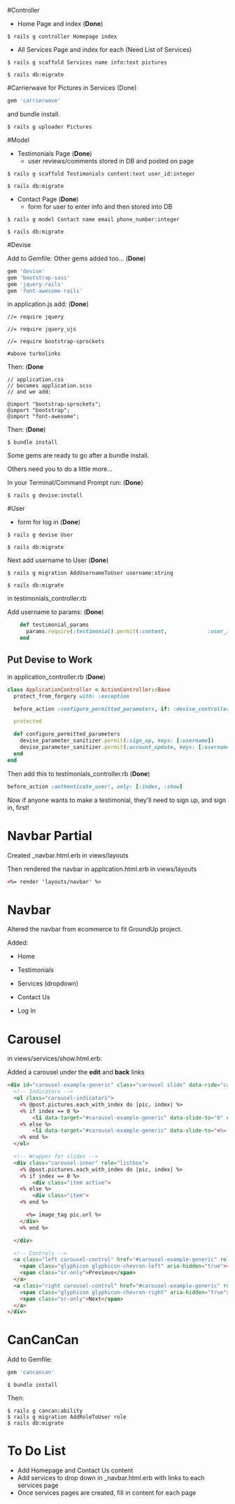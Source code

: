 #Controller 

- Home Page and index (**Done**)

```
$ rails g controller Homepage index
```

- All Services Page and index for each (Need List of Services)

```
$ rails g scaffold Services name info:text pictures

$ rails db:migrate
```

#Carrierwave for Pictures in Services (Done)

```Ruby
gem 'carrierwave'
```

and bundle install.

```
$ rails g uploader Pictures
```



#Model

- Testimonials Page (**Done**)
   - user reviews/comments stored in DB and posted on page

```
$ rails g scaffold Testimonials content:text user_id:integer

$ rails db:migrate
```

- Contact Page (**Done**)
   - form for user to enter info and then stored into DB

```
$ rails g model Contact name email phone_number:integer

$ rails db:migrate
```



#Devise

Add to Gemfile: Other gems added too… (**Done**)

```ruby
gem 'devise'
gem 'bootstrap-sass'
gem 'jquery-rails'
gem 'font-awesome-rails'
```

in application.js add: (**Done**)

```
//= require jquery

//= require jquery_ujs

//= require bootstrap-sprockets

#above turbolinks
```

Then: (**Done**

```
// application.css
// becomes application.scss
// and we add:

@import "bootstrap-sprockets";
@import "bootstrap";
@import "font-awesome";
```

Then: (**Done**)

```
$ bundle install
```

Some gems are ready to go after a bundle install.

Others need you to do a little more...

In your Terminal/Command Prompt run: (**Done**)

```
$ rails g devise:install
```

#User 

- form for log in (**Done**)

```
$ rails g devise User

$ rails db:migrate
```

Next add username to User (**Done**)

```
$ rails g migration AddUsernameToUser username:string

$ rails db:migrate
```

in testimonials_controller.rb

Add username to params: (**Done**)

```ruby
    def testimonial_params
      params.require(:testimonial).permit(:content, 			:user_id, :username)
    end
```



## Put Devise to Work

in application_controller.rb (**Done**)

```ruby
class ApplicationController < ActionController::Base
  protect_from_forgery with: :exception

  before_action :configure_permitted_parameters, if: :devise_controller?

  protected

  def configure_permitted_parameters
    devise_parameter_sanitizer.permit(:sign_up, keys: [:username])
    devise_parameter_sanitizer.permit(:account_update, keys: [:username])
  end
end
```

Then add this to testimonials_controller.rb (**Done**)

```ruby
before_action :authenticate_user!, only: [:index, :show]
```

Now if anyone wants to make a testimonial, they'll need to sign up, and sign in, first!

# Navbar Partial

Created _navbar.html.erb in views/layouts

Then rendered the navbar in application.html.erb in views/layouts

```html
<%= render 'layouts/navbar' %>

```

# Navbar

Altered the navbar from ecommerce to fit GroundUp project.

Added:

- Home


- Testimonials
- Services (dropdown)
- Contact Us
- Log In

# Carousel

in views/services/show.html.erb:

Added a carousel under the **edit** and **back** links

```html
<div id="carousel-example-generic" class="carousel slide" data-ride="carousel">
  <!-- Indicators -->
  <ol class="carousel-indicators">
  	<% @post.pictures.each_with_index do |pic, index| %>
  	<% if index == 0 %>
    	<li data-target="#carousel-example-generic" data-slide-to="0" class="active"></li>
    <% else %>
    	<li data-target="#carousel-example-generic" data-slide-to="<%= index %>"></li>
    <% end %>
  </ol>

  <!-- Wrapper for slides -->
  <div class="carousel-inner" role="listbox">
  	<% @post.pictures.each_with_index do |pic, index| %>
  	<% if index == 0 %>
    	<div class="item active">
    <% else %>
    	<div class="item">
    <% end %>

      <%= image_tag pic.url %>
    </div>
    <% end %>

  </div>

  <!-- Controls -->
  <a class="left carousel-control" href="#carousel-example-generic" role="button" data-slide="prev">
    <span class="glyphicon glyphicon-chevron-left" aria-hidden="true"></span>
    <span class="sr-only">Previous</span>
  </a>
  <a class="right carousel-control" href="#carousel-example-generic" role="button" data-slide="next">
    <span class="glyphicon glyphicon-chevron-right" aria-hidden="true"></span>
    <span class="sr-only">Next</span>
  </a>
</div>
```



# CanCanCan

Add to Gemfile:

```ruby
gem 'cancancan'
```

```
$ bundle install
```

Then:

```
$ rails g cancan:ability
$ rails g migration AddRoleToUser role
$ rails db:migrate
```





# To Do List





- Add Homepage and Contact Us content
- Add services to drop down in _navbar.html.erb with links to each services page
- Once services pages are created, fill in content for each page







